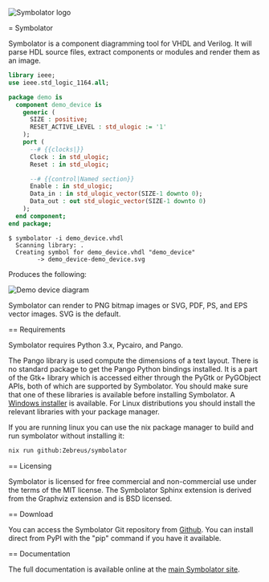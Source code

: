 ![Symbolator logo](https://kevinpt.github.io/symbolator/_static/symbolator_icon.png)

= Symbolator

Symbolator is a component diagramming tool for VHDL and Verilog. It will parse HDL source files, extract components or modules and render them as an image.

```vhdl
library ieee;
use ieee.std_logic_1164.all;

package demo is
  component demo_device is
    generic (
      SIZE : positive;
      RESET_ACTIVE_LEVEL : std_ulogic := '1'
    );
    port (
      --# {{clocks|}}
      Clock : in std_ulogic;
      Reset : in std_ulogic;

      --# {{control|Named section}}
      Enable : in std_ulogic;
      Data_in : in std_ulogic_vector(SIZE-1 downto 0);
      Data_out : out std_ulogic_vector(SIZE-1 downto 0)
    );
  end component;
end package;
```

```console
$ symbolator -i demo_device.vhdl
  Scanning library: .
  Creating symbol for demo_device.vhdl "demo_device"
        -> demo_device-demo_device.svg
```

Produces the following:

![Demo device diagram](https://zebreus.github.io/symbolator/_images/demo_device-demo_device.svg)

Symbolator can render to PNG bitmap images or SVG, PDF, PS, and EPS vector images. SVG is the default.

== Requirements

Symbolator requires Python 3.x, Pycairo, and Pango.

The Pango library is used compute the dimensions of a text layout. There is no standard package to get the Pango Python bindings installed. It is a part of the Gtk+ library which is accessed either through the PyGtk or PyGObject APIs, both of which are supported by Symbolator. You should make sure that one of these libraries is available before installing Symbolator. A [Windows installer](https://www.pygtk.org/downloads.html) is available. For Linux distributions you should install the relevant libraries with your package manager.

If you are running linux you can use the nix package manager to build and run symbolator without installing it:

```bash
nix run github:Zebreus/symbolator
```

== Licensing

Symbolator is licensed for free commercial and non-commercial use under the terms of the MIT license. The Symbolator Sphinx extension is derived from the Graphviz extension and is BSD licensed.

== Download

You can access the Symbolator Git repository from [Github](https://github.com/kevinpt/symbolator). You can install direct from PyPI with the "pip" command if you have it available.

== Documentation

The full documentation is available online at the [main Symbolator site](https://zebreus.github.io/symbolator/).
